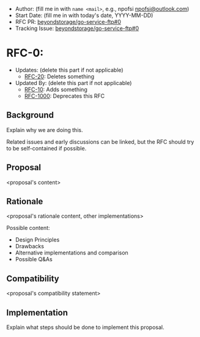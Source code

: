 - Author: (fill me in with `name <mail>`, e.g., npofsi [npofsi@outlook.com](mailto:npofsi@outlook.com))
- Start Date: (fill me in with today's date, YYYY-MM-DD)
- RFC PR: [beyondstorage/go-service-ftp#0](https://github.com/rgglez/go-service-ftp/issues/0)
- Tracking Issue: [beyondstorage/go-service-ftp#0](https://github.com/rgglez/go-service-ftp/issues/0)

# RFC-0:

- Updates: (delete this part if not applicable)
  - [RFC-20](https://github.com/rgglez/go-service-ftp/blob/master/docs/rfcs/34-something): Deletes something
- Updated By: (delete this part if not applicable)
  - [RFC-10](https://github.com/rgglez/go-service-ftp/blob/master/docs/rfcs/10-ka-no): Adds something
  - [RFC-1000](https://github.com/rgglez/go-service-ftp/blob/master/docs/rfcs/1000-something): Deprecates this RFC

## Background

Explain why we are doing this.

Related issues and early discussions can be linked, but the RFC should try to be self-contained if possible.

## Proposal

<proposal's content>

## Rationale

<proposal's rationale content, other implementations>

Possible content:

- Design Principles
- Drawbacks
- Alternative implementations and comparison
- Possible Q&As

## Compatibility

<proposal's compatibility statement>

## Implementation

Explain what steps should be done to implement this proposal.